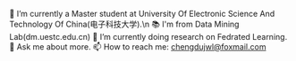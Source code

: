 🔭 I’m currently a Master student at University Of Electronic Science And Technology Of China(电子科技大学).\n
📚 I'm from Data Mining Lab(dm.uestc.edu.cn)
🌱 I’m currently doing research on Fedrated Learning.
💬 Ask me about more.
📫 How to reach me: chengdujwl@foxmail.com


<!---
wenli-jia/wenli-jia is a ✨ special ✨ repository because its `README.md` (this file) appears on your GitHub profile.
You can click the Preview link to take a look at your changes.
--->
